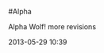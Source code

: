 #Alpha

<!--(An Intro about alpha)-->

Alpha Wolf! more revisions

<time class="revised">2013-05-29 10:39</time>